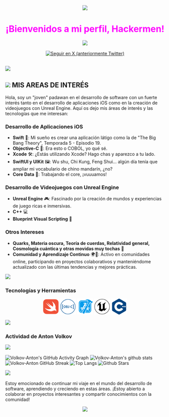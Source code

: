 <div id="header" align="center">
  <img src="https://media.giphy.com/media/3knKct3fGqxhK/giphy.gif" width="800" />
  <h1 style="color:magenta;">¡Bienvenidos a mi perfil, Hackermen!</h1>
  <p>
    <img src="https://readme-typing-svg.herokuapp.com?font=Time+New+Roman&color=cyan&size=25&center=true&vCenter=true&width=600&height=100&lines=Swift+Padawan;Apasionado+de+la+ciencia+ficci%C3%B3n;los+c%C3%B3mics+y+el+cine+de+los+80;Friki+de+Pata+Negra">
  </p>
  <a href="https://twitter.com/Anton_VoIkov" target="_blank">
    <img alt="Seguir en X (anteriormente Twitter)" src="https://img.shields.io/twitter/follow/Anton_VoIkov?style=for-the-badge&logo=x&logoColor=white&color=magenta">
  </a>
</div>

<br>

<img src="https://user-images.githubusercontent.com/73097560/115834477-dbab4500-a447-11eb-908a-139a6edaec5c.gif"><br>

<h2><img src="https://media2.giphy.com/media/QssGEmpkyEOhBCb7e1/giphy.gif?cid=ecf05e47a0n3gi1bfqntqmob8g9aid1oyj2wr3ds3mg700bl&rid=giphy.gif" width="25"> <b> MIS AREAS DE INTERÉS</b></h2>
<p>
  Hola, soy un "joven" padawan en el desarrollo de software con un fuerte interés tanto en el desarrollo de aplicaciones iOS como en la creación de videojuegos con Unreal Engine. Aquí os dejo mis áreas de interés y las tecnologías que me interesan:
</p>

<h3>Desarrollo de Aplicaciones iOS</h3>
<ul>
  <li><b>Swift</b> 🚀: Mi sueño es crear una aplicación látigo como la de "The Big Bang Theory", Temporada 5 - Episodio 19.</li>
  <li><b>Objective-C</b> 🧩: Era esto o COBOL, yo qué sé.</li>
  <li><b>Xcode</b> 🛠️: ¿Estás utilizando Xcode? Hago chas y aparezco a tu lado.</li>
  <li><b>SwiftUI y UIKit</b> 🖼️: Wu shu, Chi Kung, Feng Shui... algún día tenía que ampliar mi vocabulario de chino mandarín, ¿no?</li>
  <li><b>Core Data</b> 💾: Trabajando el core, ¡vuuuamos!</li>
</ul>

<h3>Desarrollo de Videojuegos con Unreal Engine</h3>
<ul>
  <li><b>Unreal Engine</b> 🎮: Fascinado por la creación de mundos y experiencias de juego ricas e inmersivas.</li>
  <li><b>C++</b> 💻</li>
  <li><b>Blueprint Visual Scripting</b> 📝</li>
</ul>

<h3>Otros Intereses</h3>
<ul>
  <li><b>Quarks, Materia oscura, Teoría de cuerdas, Relatividad general, Cosmología cuántica y otras movidas muy tochas</b> 🌌</li>
  <li><b>Comunidad y Aprendizaje Continuo</b> 🌍📖: Activo en comunidades online, participando en proyectos colaborativos y manteniéndome actualizado con las últimas tendencias y mejores prácticas.</li>
</ul>

<img src="https://user-images.githubusercontent.com/73097560/115834477-dbab4500-a447-11eb-908a-139a6edaec5c.gif"><br>

<h3>Tecnologías y Herramientas</h3>
<div align="center">
  <img src="https://github.com/devicons/devicon/blob/master/icons/swift/swift-original.svg" width="50" height="50" alt="Swift" />
  <img src="https://github.com/devicons/devicon/blob/master/icons/objectivec/objectivec-plain.svg" width="50" height="50" alt="Objective-C" />
  <img src="https://github.com/devicons/devicon/blob/master/icons/xcode/xcode-plain.svg" width="50" height="50" alt="Xcode" />
  <img src="https://github.com/devicons/devicon/blob/master/icons/unrealengine/unrealengine-original.svg" width="50" height="50" alt="Unreal Engine" />
  <img src="https://github.com/devicons/devicon/blob/master/icons/cplusplus/cplusplus-plain.svg" width="50" height="50" alt="C++" />
</div>

<img src="https://user-images.githubusercontent.com/73097560/115834477-dbab4500-a447-11eb-908a-139a6edaec5c.gif"><br>

<h3>Actividad de Anton Volkov</h3>
<p>
  <img src="https://readme-typing-svg.herokuapp.com?font=Time+New+Roman&color=%23f75c7e&size=30&center=true&vCenter=true&width=600&height=100&lines=Actividad+de+Anton+Volkov">
</p>

<div>
  <img src="https://activity-graph.herokuapp.com/graph?username=Volkov-Anton&theme=tokyonight" alt="Volkov-Anton's GitHub Activity Graph" />
  <img src="https://github-readme-stats.vercel.app/api?username=Volkov-Anton&show_icons=true&theme=tokyonight" alt="Volkov-Anton's github stats" />
  <img src="https://github-readme-streak-stats.herokuapp.com/?user=Volkov-Anton&theme=tokyonight" alt="Volkov-Anton GitHub Streak" />
  <img src="https://github-readme-stats.vercel.app/api/top-langs/?username=Volkov-Anton&theme=tokyonight" alt="Top Langs" />
  <img src="https://github-readme-stats.vercel.app/api?username=Volkov-Anton&show_icons=true&locale=en&count_private=true&hide_rank=true&custom_title=My%20GitHub%20Stats&disable_animations=true&theme=tokyonight" alt="Github Stars" />
</div>

<img src="https://user-images.githubusercontent.com/73097560/115834477-dbab4500-a447-11eb-908a-139a6edaec5c.gif"><br>

<p>Estoy emocionado de continuar mi viaje en el mundo del desarrollo de software, aprendiendo y creciendo en estas áreas. ¡Estoy abierto a colaborar en proyectos interesantes y compartir conocimientos con la comunidad!</p>

<div align="center">
  <img src="https://media.giphy.com/media/wDaPGTLstdQFq/giphy.gif" width="800" />
</div>
